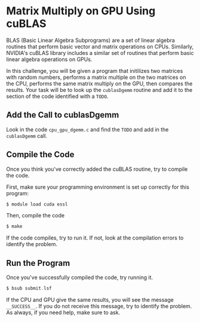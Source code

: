 # Matrix Multiply on GPU Using cuBLAS

BLAS (Basic Linear Algebra Subprograms) are a set of linear algebra routines that perform basic vector and matrix operations on CPUs. Similarly, NVIDIA's cuBLAS library includes a similar set of routines that perform basic linear algebra operations on GPUs. 

In this challenge, you will be given a program that initilizes two matrices with random numbers, performs a matrix multiple on the two matrices on the CPU, performs the same matrix multiply on the GPU, then compares the results. Your task will be to look up the `cublasDgemm` routine and add it to the section of the code identified with a `TODO`.

## Add the Call to cublasDgemm

Look in the code `cpu_gpu_dgemm.c` and find the `TODO` and add in the `cublasDgemm` call.

## Compile the Code

Once you think you've correctly added the cuBLAS routine, try to compile the code.

First, make sure your programming environment is set up correctly for this program:

```c
$ module load cuda essl
```

Then, compile the code

```c
$ make
``` 

If the code compiles, try to run it. If not, look at the compilation errors to identify the problem.

## Run the Program

Once you've successfully compiled the code, try running it.

```c
$ bsub submit.lsf
```

If the CPU and GPU give the same results, you will see the message `__SUCCESS__`. If you do not receive this message, try to identify the problem. As always, if you need help, make sure to ask.
